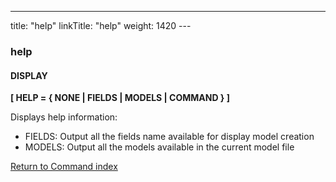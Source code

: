 ---
title: "help"
linkTitle: "help"
weight: 1420
---<span id="help"></span>

### help

#### DISPLAY

****[ HELP = { NONE
&#124; FIELDS &#124; MODELS &#124; COMMAND } ]****

Displays help information:

- FIELDS: Output all the fields name available
    for display model creation
- MODELS: Output all the models available
    in the current model file

[Return to Command index](../../)
